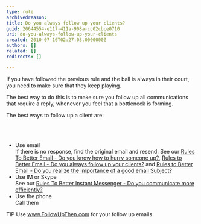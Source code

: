 ```yaml
---
type: rule
archivedreason: 
title: Do you always follow up your clients?
guid: 20644554-e117-411a-908a-cc02cbce0710
uri: do-you-always-follow-up-your-clients
created: 2010-07-16T02:27:03.0000000Z
authors: []
related: []
redirects: []

---
```



<p>If you have followed the previous rule and the ball is always in their court, you need to make sure that they keep playing. </p>
<p>The best way to do this is to make sure you follow up all communications that require a reply, whenever you feel that a bottleneck is forming. </p>
<p>The best ways to follow up a client are&#58;</p>
<br><excerpt class='endintro'></excerpt><br>
<ul><li>Use email<br>If there is no response, find the original email and resend. See our <a href="/do-you-know-how-to-follow-up-an-unanswered-email" shape="rect">Rules To Better Email - Do you know how to hurry someone up?</a>, <a href="/do-you-follow-up-emails-effectively" shape="rect">Rules to Better Email - Do you always follow up your clients?</a> and <a href="/do-you-realize-the-importance-of-a-good-email-subject" shape="rect">Rules to Better Email - Do you realize the importance of a good email Subject?</a> </li>
<li>Use IM or Skype<br>See our <a href="http&#58;//www.ssw.com.au/ssw/Standards/Rules/RulestoBetterInstantMessenger.aspx#ChatEfficient" shape="rect">Rules To Better Instant Messenger - Do you communicate more efficiently?</a> </li>
<li>Use the phone<br>Call them </li></ul>
<p>TIP Use <a href="http&#58;//www.ssw.com.au/ssw/redirect/FollowUpThen.htm" shape="rect">www.FollowUpThen.com</a> for your follow up emails</p>


